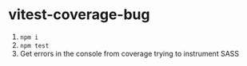 # vitest-coverage-bug

1. `npm i`
2. `npm test`
3. Get errors in the console from coverage trying to instrument SASS
